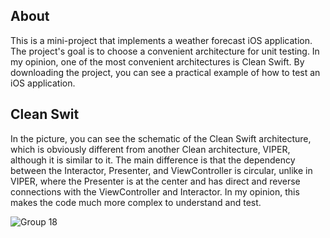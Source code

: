 ## About
This is a mini-project that implements a weather forecast iOS application. The project's goal is to choose a convenient architecture for unit testing. In my opinion, one of the most convenient architectures is Clean Swift. By downloading the project, you can see a practical example of how to test an iOS application.

## Clean Swit
In the picture, you can see the schematic of the Clean Swift architecture, which is obviously different from another Clean architecture, VIPER, although it is similar to it. The main difference is that the dependency between the Interactor, Presenter, and ViewController is circular, unlike in VIPER, where the Presenter is at the center and has direct and reverse connections with the ViewController and Interactor. In my opinion, this makes the code much more complex to understand and test.

![Group 18](https://github.com/argonRM/TheWeatherExample/assets/39482176/5a9c87b7-bdb7-4d08-9ab6-301b3e867975)
